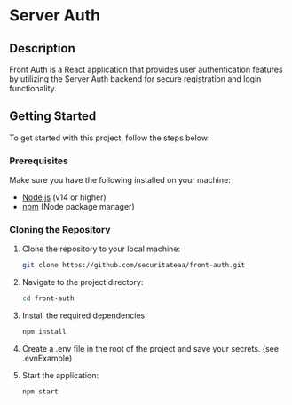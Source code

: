 # Server Auth

## Description

Front Auth is a React application that provides user authentication features by utilizing the Server Auth backend for secure registration and login functionality.

## Getting Started

To get started with this project, follow the steps below:

### Prerequisites

Make sure you have the following installed on your machine:

- [Node.js](https://nodejs.org/) (v14 or higher)
- [npm](https://www.npmjs.com/) (Node package manager)

### Cloning the Repository

1. Clone the repository to your local machine:

   ```bash
   git clone https://github.com/securitateaa/front-auth.git


2. Navigate to the project directory:

   ```bash
   cd front-auth

3. Install the required dependencies:

   ```bash
   npm install

4. Create a .env file in the root of the project and save your secrets. (see .evnExample)

5. Start the application:

   ```bash
   npm start
   

